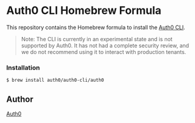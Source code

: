 # Auth0 CLI Homebrew Formula

This repository contains the Homebrew formula to install the [Auth0 CLI](https://github.com/auth0/auth0-cli).

> Note: The CLI is currently in an experimental state and is not supported by Auth0. It has not had a complete security review, and we do not recommend using it to interact with production tenants.

### Installation

```sh
$ brew install auth0/auth0-cli/auth0
```

## Author

[Auth0](https://auth0.com)
